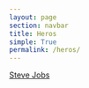 ```yaml
---
layout: page
section: navbar
title: Heros
simple: True 
permalink: /heros/
---
```


[Steve Jobs](/hero/stevejobs/)

